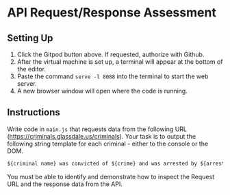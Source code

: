 # API Request/Response Assessment

## Setting Up

1. Click the Gitpod button above. If requested, authorize with Github.
2. After the virtual machine is set up, a terminal will appear at the bottom of the editor.
3. Paste the command `serve -l 8088` into the terminal to start the web server.
4. A new browser window will open where the code is running.

## Instructions

Write code in `main.js` that requests data from the following URL (https://criminals.glassdale.us/criminals). Your task is to output the following string template for each criminal - either to the console or the DOM.

```txt
${criminal name} was convicted of ${crime} and was arrested by ${arresting officer}
```

You must be able to identify and demonstrate how to inspect the Request URL and the response data from the API.
